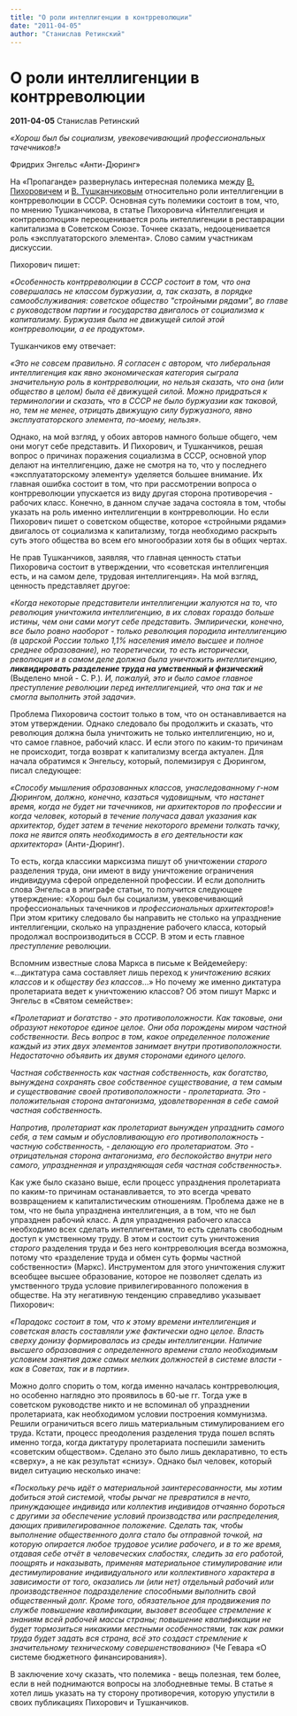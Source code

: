 ```yaml
---
title: "О роли интеллигенции в контрреволюции"
date: "2011-04-05"
author: "Станислав Ретинский"
---
```


# О роли интеллигенции в контрреволюции

**2011-04-05** Станислав Ретинский

*«Хорош был бы социализм, увековечивающий профессиональных тачечников!»*

Фридрих Энгельс «Анти-Дюринг»

На «Пропаганде» развернулась интересная полемика между [В. Пихоровичем](/3567.md) и [В. Тушканчиковым](/3587.md) относительно роли интеллигенции в контрреволюции в СССР. Основная суть полемики состоит в том, что, по мнению Тушканчикова, в статье Пихоровича «Интеллигенция и контрреволюция» переоценивается роль интеллигенции в реставрации капитализма в Советском Союзе. Точнее сказать, недооценивается роль «эксплуататорского элемента». Слово самим участникам дискуссии.

Пихорович пишет:

*«Особенность контрреволюции в СССР состоит в том, что она совершалась не классом буржуазии, а, так сказать, в порядке самообслуживания: советское общество "стройными рядами", во главе с руководством партии и государства двигалось от социализма к капитализму. Буржуазия была не движущей силой этой контрреволюции, а ее продуктом».*

Тушканчиков ему отвечает:

*«Это не совсем правильно. Я согласен с автором, что либеральная интеллигенция как явно экономическая категория сыграла значительную роль в контрреволюции, но нельзя сказать, что она (или общество в целом) была её движущей силой. Можно придраться к терминологии и сказать, что в СССР не было буржуазии как таковой, но, тем не менее, отрицать движущую силу буржуазного, явно эксплуататорского элемента, по-моему, нельзя».*

Однако, на мой взгляд, у обоих авторов намного больше общего, чем они могут себе представить. И Пихорович, и Тушканчиков, решая вопрос о причинах поражения социализма в СССР, основной упор делают на интеллигенцию, даже не смотря на то, что у последнего «эксплуататорскому элементу» уделяется большее внимание. Их главная ошибка состоит в том, что при рассмотрении вопроса о контрреволюции упускается из виду другая сторона противоречия - рабочих класс. Конечно, в данном случае задача состояла в том, чтобы указать на роль именно интеллигенции в контрреволюции. Но если Пихорович пишет о советском обществе, которое «стройными рядами» двигалось от социализма к капитализму, тогда необходимо раскрыть суть этого общества во всем его многообразии хотя бы в общих чертах.

Не прав Тушканчиков, заявляя, что главная ценность статьи Пихоровича состоит в утверждении, что «советская интеллигенция есть, и на самом деле, трудовая интеллигенция». На мой взгляд, ценность представляет другое:

*«Когда некоторые представители интеллигенции жалуются на то, что революция уничтожила интеллигенцию, в их словах гораздо больше истины, чем они сами могут себе представить. Эмпирически, конечно, все было ровно наоборот - только революция породила интеллигенцию (в царской России только 1,1% населения имело высшее и полное среднее образование), но теоретически, то есть исторически, революция и в самом деле должна была уничтожить интеллигенцию, **ликвидировать разделение труда на умственный и физический*** (Выделено мной - С. Р.)*. И, пожалуй, это и было самое главное преступление революции перед интеллигенцией, что она так и не смогла выполнить этой задачи».*

Проблема Пихоровича состоит только в том, что он останавливается на этом утверждении. Однако следовало бы продолжить и сказать, что революция должна была уничтожить не только интеллигенцию, но и, что самое главное, рабочий класс. И если этого по каким-то причинам не происходит, тогда возврат к капитализму всегда актуален. Для начала обратимся к Энгельсу, который, полемизируя с Дюрингом, писал следующее:

*«Способу мышления образованных классов, унаследованному г-ном Дюрингом, должно, конечно, казаться чудовищным, что настанет время, когда не будет ни тачечников, ни архитекторов по профессии и когда человек, который в течение получаса давал указания как архитектор, будет затем в течение некоторого времени толкать тачку, пока не явится опять необходимость в его деятельности как архитектора»* (Анти-Дюринг).

То есть, когда классики марксизма пишут об уничтожении *старого* разделения труда, они имеют в виду уничтожение ограничения индивидуума сферой определенной профессии. И если дополнить слова Энгельса в эпиграфе статьи, то получится следующее утверждение: «Хорош был бы социализм, увековечивающий профессиональных тачечников и *профессиональных архитекторов*!» При этом критику следовало бы направить не столько на упразднение интеллигенции, сколько на упразднение рабочего класса, который продолжал воспроизводиться в СССР. В этом и есть главное *преступление* революции.

Вспомним известные слова Маркса в письме к Вейдемейеру: «...диктатура сама составляет лишь переход к *уничтожению всяких классов* и к *обществу без классов*...» Но почему же именно диктатура пролетариата ведет к уничтожению классов? Об этом пишут Маркс и Энгельс в «Святом семействе»:

*«Пролетариат и богатство - это противоположности. Как таковые, они образуют некоторое единое целое. Они оба порождены миром частной собственности. Весь вопрос в том, какое определенное положение каждый из этих двух элементов занимает внутри противоположности. Недостаточно объявить их двумя сторонами единого целого.*

*Частная собственность как частная собственность, как богатство, вынуждена сохранять свое собственное существование, а тем самым и существование своей противоположности - пролетариата. Это - положительная сторона антагонизма, удовлетворенная в себе самой частная собственность.*

*Напротив, пролетариат как пролетариат вынужден упразднить самого себя, а тем самым и обусловливающую его противоположность - частную собственность, - делающую его пролетариатом. Это - отрицательная сторона антагонизма, его беспокойство внутри него самого, упраздненная и упраздняющая себя частная собственность».*

Как уже было сказано выше, если процесс упразднения пролетариата по каким-то причинам останавливается, то это всегда чревато возвращением к капиталистическим отношениям. Проблема даже не в том, что не была упразднена интеллигенция, а в том, что не был упразднен рабочий класс. А для упразднения рабочего класса необходимо всех сделать интеллигентами, то есть сделать свободным доступ к умственному труду. В этом и состоит суть уничтожения *старого* разделения труда и без него контрреволюция всегда возможна, потому что «разделение труда и обмен суть формы частной собственности» (Маркс). Инструментом для этого уничтожения служит всеобщее высшее образование, которое не позволяет сделать из умственного труда условие привилегированного положения в обществе. На эту негативную тенденцию справедливо указывает Пихорович: 

*«Парадокс состоит в том, что к этому времени интеллигенция и советская власть составляли уже фактически одно целое. Власть сверху донизу формировалась из среды интеллигенции. Наличие высшего образования с определенного времени стало необходимым условием занятия даже самых мелких должностей в системе власти - как в Советах, так и в партии».*

Можно долго спорить о том, когда именно началась контрреволюция, но особенно наглядно это проявилось в 60-ые гг. Тогда уже в советском руководстве никто и не вспоминал об упразднении пролетариата, как необходимом условии построения коммунизма. Решили ограничиться всего лишь материальным стимулированием его труда. Кстати, процесс преодоления разделения труда пошел вспять именно тогда, когда диктатуру пролетариата поспешили заменить «советским обществом». Сделано это было лишь декларативно, то есть «сверху», а не как результат «снизу». Однако был человек, который видел ситуацию несколько иначе:

*«Поскольку речь идёт о материальной заинтересованности, мы хотим добиться этой системой, чтобы рычаг не превратился в нечто, принуждающее индивида или коллектив индивидов отчаянно бороться с другими за обеспечение условий производства или распределения, дающих привилегированное положение. Сделать так, чтобы выполнение общественного долга стало бы отправной точкой, на которую опирается любое трудовое усилие рабочего, и в то же время, отдавая себе отчёт в человеческих слабостях, следить за его работой, поощрять и наказывать, применяя материальное стимулирование или дестимулирование индивидуального или коллективного характера в зависимости от того, оказались ли (или нет) отдельный рабочий или производственное подразделение способными выполнить свой общественный долг. Кроме того, обязательное для продвижения по службе повышение квалификации, вызовет всеобщее стремление к знаниям всей рабочей массы страны; повышение квалификации не будет тормозиться никакими местными особенностями, так как рамки труда будет задать вся страна, всё это создаст стремление к значительному техническому совершенствованию»* (Че Гевара «О системе бюджетного финансирования»).

В заключение хочу сказать, что полемика - вещь полезная, тем более, если в ней поднимаются вопросы на злободневные темы. В статье я хотел лишь указать на ту сторону противоречия, которую упустили в своих публикациях Пихорович и Тушканчиков.